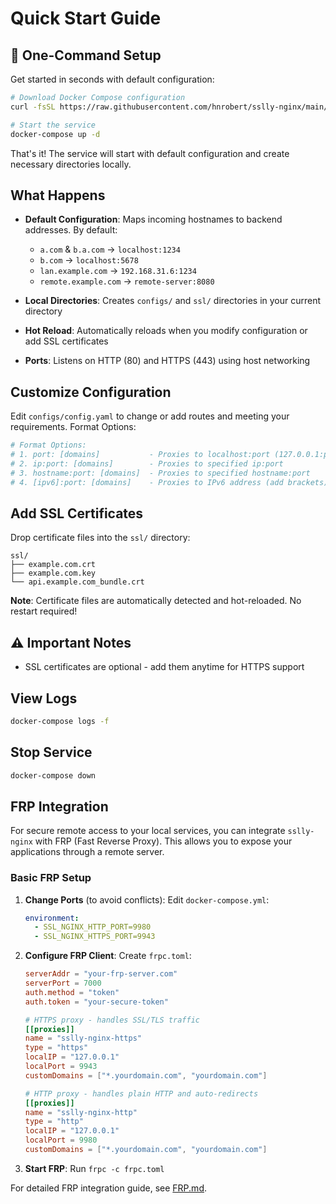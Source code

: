 # Quick Start Guide

## 🚀 One-Command Setup

Get started in seconds with default configuration:

```bash
# Download Docker Compose configuration
curl -fsSL https://raw.githubusercontent.com/hnrobert/sslly-nginx/main/docker-compose.yml -o docker-compose.yml

# Start the service
docker-compose up -d
```

That's it! The service will start with default configuration and create necessary directories locally.

## What Happens

- **Default Configuration**: Maps incoming hostnames to backend addresses. By default:

  - `a.com` & `b.a.com` → `localhost:1234`
  - `b.com` → `localhost:5678`
  - `lan.example.com` → `192.168.31.6:1234`
  - `remote.example.com` → `remote-server:8080`

- **Local Directories**: Creates `configs/` and `ssl/` directories in your current directory
- **Hot Reload**: Automatically reloads when you modify configuration or add SSL certificates
- **Ports**: Listens on HTTP (80) and HTTPS (443) using host networking

## Customize Configuration

Edit `configs/config.yaml` to change or add routes and meeting your requirements. Format Options:

```yaml
# Format Options:
# 1. port: [domains]           - Proxies to localhost:port (127.0.0.1:port)
# 2. ip:port: [domains]        - Proxies to specified ip:port
# 3. hostname:port: [domains]  - Proxies to specified hostname:port
# 4. [ipv6]:port: [domains]    - Proxies to IPv6 address (add brackets)
```

## Add SSL Certificates

Drop certificate files into the `ssl/` directory:

```text
ssl/
├── example.com.crt
├── example.com.key
└── api.example.com_bundle.crt
```

**Note**: Certificate files are automatically detected and hot-reloaded. No restart required!

## ⚠️ Important Notes

- SSL certificates are optional - add them anytime for HTTPS support

## View Logs

```bash
docker-compose logs -f
```

## Stop Service

```bash
docker-compose down
```

## FRP Integration

For secure remote access to your local services, you can integrate `sslly-nginx` with FRP (Fast Reverse Proxy). This allows you to expose your applications through a remote server.

### Basic FRP Setup

1. **Change Ports** (to avoid conflicts): Edit `docker-compose.yml`:

   ```yaml
   environment:
     - SSL_NGINX_HTTP_PORT=9980
     - SSL_NGINX_HTTPS_PORT=9943
   ```

2. **Configure FRP Client**: Create `frpc.toml`:

   ```toml
   serverAddr = "your-frp-server.com"
   serverPort = 7000
   auth.method = "token"
   auth.token = "your-secure-token"

   # HTTPS proxy - handles SSL/TLS traffic
   [[proxies]]
   name = "sslly-nginx-https"
   type = "https"
   localIP = "127.0.0.1"
   localPort = 9943
   customDomains = ["*.yourdomain.com", "yourdomain.com"]

   # HTTP proxy - handles plain HTTP and auto-redirects
   [[proxies]]
   name = "sslly-nginx-http"
   type = "http"
   localIP = "127.0.0.1"
   localPort = 9980
   customDomains = ["*.yourdomain.com", "yourdomain.com"]
   ```

3. **Start FRP**: Run `frpc -c frpc.toml`

For detailed FRP integration guide, see [FRP.md](FRP.md).
